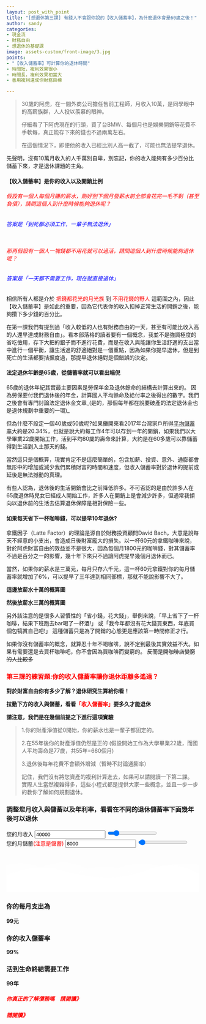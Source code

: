 ```yaml
---
layout: post_with_point
title: "[想退休第三課] 有錢人不會跟你說的【收入儲蓄率】，為什麼退休會是60歲之後！"
author: sandy
categories:
- 現金流
- 財務自由
- 想退休的基礎課
image: assets-custom/front-image/3.jpg
points:
- "【收入儲蓄率】可計算你的退休時間"
- 時間短，複利效果很小
- 時間長，複利效果相當大
- 善用複利達成你財務目標

---
```

> 30歲的阿虎，在一間外商公司擔任售前工程師，月收入10萬，是同學眼中的高薪族群，人人投以羨慕的眼神。
>
> 仔細看了下阿虎現在的行頭，買了台BMW、每個月也是娛樂開銷等花費不手軟每，真正能存下來的錢也不過兩萬左右。
>
> 在這個情況下，即便他的收入已經比別人高一截了，可能也無法提早退休。

先聲明，沒有10萬月收入的人千萬別自卑，別忘記，你的收入能夠有多少百分比儲蓄下來，才是退休課題的主角。

#### 【收入儲蓄率】是你的收入以及開銷比例

###### <font color="red">假設有一個人每個月賺的薪水，剛好到下個月發薪水前全部會花完一毛不剩（甚至負債），請問這個人到什麼時候能夠退休呢？</font>

###### <font color="blue">答案是「到死都必須工作，一輩子無法退休」</font><br/><br/>

###### <font color="red">那再假設有一個人一塊錢都不用花就可以過活，請問這個人到什麼時候能夠退休呢？</font><br/>

###### <font color="blue">答案是「一天都不需要工作，現在就直接退休」</font>

相信所有人都是介於 <font color="red">把錢都花光的月光族</font> 到 <font color="red">不用花錢的野人</font> 這範圍之內，因此【收入儲蓄率】是如此的重要，因為它代表你的收入扣掉正常生活的開銷之後，能夠攢下多少錢的百分比。

在第一課我們有提到過「收入較低的人也有財務自由的一天，甚至有可能比收入高的人還早達成財務自由」。看本部落格的讀者要有一個概念，我並不是強調極度的省吃儉用，存下大把的銀子而不進行花費，而是在收入與能讓你生活舒適的支出當中進行一個平衡，讓生活過的舒適絕對是一個重點，因為如果你提早退休，但是到死亡的生活都要拮据度過，那提早退休絕對是個錯誤的決定。

#### 法定退休年齡是65歲，從儲蓄率就可以看出端倪

65歲的退休年紀其實最主要因素是勞保年金及退休餘命的結構去計算出來的。 因為勞保要付我們退休後的年金，計算國人平均餘命及給付率之後得出的數字。我們之後會有專門討論法定退休金文章_(是的，那個每年都在說要破產的法定退休金也是退休規劃中重要的一環)_

但為什麼不設定一個40歲或50歲呢?如果攤開來看2017年台灣家戶所得[平均儲蓄率](http://www.lia-roc.org.tw/index03/discom.htm "儲蓄率")大約是20.34%，也就是說大約每工作4年可以存到一年的開銷，如果我們以大學畢業22歲開始工作，活到平均80歲的壽命來計算，大約是在60多歲可以靠儲蓄得到生活到入土那天的錢。

當然這只是個概算，現實肯定不是這麼簡單的，包含加薪、投資、意外、通膨都會無形中的增加或減少我們累積財富的時間和速度，但收入儲蓄率對於退休的提前或延後是無法撼動的真理。

有些人認為，退休後的生活開銷會比之前降低許多。不可否認的是由於許多人在65歲退休時兒女已經成人開始工作，許多人在開銷上是會減少許多，但通常我傾向以退休前的生活去估算退休保障是相對保險一些。

#### 如果每天省下一杯咖啡錢，可以提早10年退休?

拿鐵因子（Latte Factor）的理論是源自於財務投資顧問David Bach，大意是說每天不經意的小支出，會造成日後財富龐大的損失。以一杯60元的拿鐵咖啡來說，對於阿虎財富自由的效益並不是很大，因為每個月1800元的咖啡錢，對其儲蓄率不過是百分之一的影響，幾十年下來只不過讓阿虎提早幾個月退休而已。

當然，如果你的薪水是三萬元，每月只存六千元，這一杯60元拿鐵對你的每月儲蓄率就增加了6%，可以提早了三年達到相同部標，那就不能說影響不大了。

**這邊放薪水十萬的概算圖**

**然後放薪水三萬的概算圖**

另外該注意的是很多人習慣性的「省小錢，花大錢」，舉例來說，「早上省下了一杯咖啡，結果下班跑去bar喝了一杯酒!」 或「我今年都沒有花大錢買東西，年底買個包犒賞自己吧!」 這種儲蓄只是為了開銷的心態更是應該第一時間修正才行。

如果你沒有儲蓄率的概念，就算忍十年不喝咖啡，說不定到最後其實效益不大。如果有需要還是去買杯咖啡吧，你不會因為買咖啡而變窮的。 ~~反而是開咖啡店變窮的人比較多~~

### <font color="red">第三課的練習題:你的收入儲蓄率讓你退休距離多遙遠？</font>

**對於財富自由你有多少了解？退休研究生算給你看！**

**拉動下方的收入與儲蓄，看看<font color="red">「收入儲蓄率」</font>要多久才能退休**

**請注意，我們是在幾個前提之下進行這項實驗**

> 1.你的財產淨值從0開始，你的薪水也是一輩子都固定的。
>
> 2\.在55年後你的財產淨值仍然是正的 (假設開始工作為大學畢業22歲，而國人平均壽命是77歲，共55年=660個月)
>
> 3\.退休後每年花費不會額外增減（暫時不討論通膨率）
>
> 記住，我們沒有將您資產的複利計算進去，如果可以請閱讀一下第二課。
> 實際人生當然複雜得多，這些小程式都是提供大家一些概念，並且一步一步的教你了解如何規劃退休。

<div class="card g-brd-teal rounded-0 mt-2">
<h3 class="card-header h5 text-white g-bg-teal g-brd-transparent rounded-0"> 調整您月收入與儲蓄以及年利率，看看在不同的退休儲蓄率下面幾年後可以退休 </h3>
<div class="row card-block">
<div class="col-sm-4">
<div class="form-group"> <label for="myinput">您的月收入</label> <input type="text" id="income" class="form-control currency" value="40000" min="0" max="300000" oninput="income_slider.value=income.value"> <input type="range" id="income_slider" class="form-control-range" value="40000" min="0" max="300000" oninput="income.value=income_slider.value"> <small></small> </div>
</div>
<div class="col-sm-4">
<div class="form-group"> <label for="myinput">您的月儲蓄<font color="red">(注意是儲蓄)</font></label> <input type="text" id="saving" class="form-control currency" value="8000" min="100" max="300000" oninput="saving_slider.value=saving.value"> <input type="range" id="saving_slider" class="form-control-range" value="8000" min="100" max="300000" oninput="saving.value=saving_slider.value"> <small></small> </div>
</div>
<!--div class="col-sm-4">
<div class="form-group"> <label for="myinput">年利率(%)</label> <input type="text" id="apy" class="form-control percent" value="8" min="0" max="100" oninput="apy_slider.value=apy.value"> <input type="range" id="apy_slider" class="form-control-range" value="8" min="0" max="100" oninput="apy.value=apy_slider.value"> <small></small> </div>
</div-->
</div>
<div class="row card-block">
<div class="col-md-8" id="chartHere"> <canvas id="myChart"></canvas> </div>
<div class="col-md-4">
<!-- Article -->
<div class="u-shadow-v21 u-shadow-v21--hover g-bg-white text-center g-overflow-hidden g-rounded-4 g-pos-rel g-z-index-2 g-cursor-pointer g-transition-0_3">
<div class="g-bg-primary g-pos-rel g-px-20 g-py-70"> <svg class="g-pos-abs g-bottom-0 g-left-0 g-right-0" version="1.1" preserveAspectRatio="none" xmlns="http://www.w3.org/2000/svg" xmlns:xlink="http://www.w3.org/1999/xlink" width="100%" height="70px" viewBox="0 0 300 70">
<path d="M30.913,43.944c0,0,42.911-34.464,87.51-14.191c77.31,35.14,113.304-1.952,146.638-4.729 c48.654-4.056,69.94,16.218,69.94,16.218v54.396H30.913V43.944z" opacity="0.6" fill="#ffffff"></path>
<path d="M-35.667,44.628c0,0,42.91-34.463,87.51-14.191c77.31,35.141,113.304-1.952,146.639-4.729 c48.653-4.055,69.939,16.218,69.939,16.218v54.396H-35.667V44.628z" opacity="0.6" fill="#ffffff"></path>
<path d="M43.415,98.342c0,0,48.283-68.927,109.133-68.927c65.886,0,97.983,67.914,97.983,67.914v3.716 H42.401L43.415,98.342z" opacity="0.7" fill="#ffffff"></path>
<path d="M-34.667,62.998c0,0,56-45.667,120.316-27.839C167.484,57.842,197,41.332,232.286,30.428 c53.07-16.399,104.047,36.903,104.047,36.903l1.333,36.667l-372-2.954L-34.667,62.998z" fill="#ffffff"></path>
</svg>
<h3 class="h6 text-uppercase g-color-white-opacity-0_8 g-letter-spacing-3 g-mb-20">你的每月支出為</h3>
<strong class="d-block g-color-white g-font-size-30 g-line-height-0_7 g-mb-20">
<span id="expense">99</span><span class="g-font-size-default">元</span>
</strong>
<h3 class="h6 text-uppercase g-color-white-opacity-0_8 g-letter-spacing-3 g-mb-20">你的收入儲蓄率</h3>
<strong class="d-block g-color-white g-font-size-50 g-line-height-0_7 g-mb-20">
<span id="saving_rate">99</span><span class="g-font-size-default">%</span>
</strong>
<h3 class="h6 text-uppercase g-color-white-opacity-0_8 g-letter-spacing-3 g-mb-20">活到生命終結需要工作</h3> <strong class="d-block g-color-white g-font-size-50 g-line-height-0_7 g-mb-20"> <span id="work_year_block"><span id="work_years">99</span><span class="g-font-size-default">年</span></span></strong>
</div>
</div> <!-- End Article -->
</div>
</div>
</div>

##### <font color="red">你真正的了解債務嗎　請閱讀》</font>

##### <font color="red">請閱讀》</font>

<script type="text/javascript">
$(document).ready(function() {

    $('[data-toggle="tooltip"]').tooltip();
    Calculate();
    
    $(".form-control-range").change(function() {
        Calculate();
    });
    $('.form-control').bind("change", function() {
        Calculate();
    });
    
    $('.currency').mask("#,##0", { reverse: true });
    $('.percent').mask("#,##0%", { reverse: true });

});

function Calculate() {

    var income = accounting.unformat($("#income").val());
    $("#saving").prop("max", income);
    $("#saving_slider").prop("max", income);
    var saving = accounting.unformat($("#saving").val());
    var expense = accounting.unformat($("#income").val()) - accounting.unformat($("#saving").val());
    $("#expense").text(accounting.formatMoney(expense, "$", 0));
    var saving_rate = (saving / income) * 100;
    $("#saving_rate").text(saving_rate.toFixed(1));
    total_year = 55; //60年x12個月 = 720個月

//    var apy = 1+(accounting.unformat($("#apy").val())/100);

    var retire_expense = expense * total_year * 12;
    var total_saving = 0;
    
    var labels_years = [];
    labels_years.length = 0;
    
    var result = [];
    result.length = 0;
    var retire_at_age = 99;
    
    for (i = 1; i <= total_year; i++) {
        labels_years.push((i+22)+" ");

//        total_saving = total_saving*apy;
total_saving += (saving * 12);
retire_expense -= (expense * 12);
if (total_saving >= retire_expense) {
result.push(retire_expense);
if ((i + 22) < retire_at_age)
retire_at_age = (i);
} else {
result.push(total_saving);
}
}

    var summary = 0;
    
    $("#work_years").html(retire_at_age);
    
    $("#chartHere").html('<canvas id="myChart"></canvas>');
    
    var ctx = document.getElementById('myChart').getContext('2d');
    
    window.myChart = new Chart(ctx, {
        type: 'bar',
        data: {
            labels: labels_years,
            datasets: [{
                label: "總財產",
                backgroundColor: "#f6a41c",
                data: result
            }]
        },
        options: {
            legend: { display: false },
            title: {
                display: true,
                text: '您的每年財產總額'
            },
            scales: {
                yAxes: [{
                    ticks: {
                        beginAtZero: true
                    }
                }]
            },
            annotation: {
                annotations: [{
                    type: 'line',
                    mode: 'vertical',
                    scaleID: 'x-axis-0',
                    value: '65 ',
                    borderColor: 'tomato',
                    borderWidth: 3,
                    label: {
                        content: "法定退休年齡",
                        enabled: true,
                        position: "top"
                    }
                }],
                drawTime: "afterDraw" // (default)
            },
            tooltips: {
                mode: 'index',
                intersect: true,
                callbacks: {
                    title: function (tooltipItem, data) {
                      return tooltipItem[0].label+"歲";
                    }
                }
            }    
        }
    });
    
    /*
    window.myChart.data.label = labels_months;
    window.myChart.data.datasets.data = result_with_apy;
    window.myChart.update();*/

}
</script>